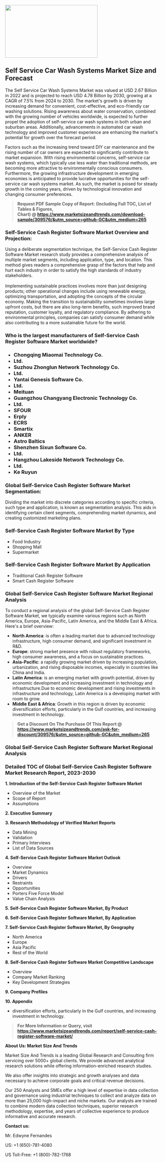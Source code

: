 <p><img class="alignnone size-medium wp-image-20088" src="https://ffe5etoiles.com/wp-content/uploads/2024/12/MST1-300x171.png" alt="" width="300" height="171" /></p><h2>Self Service Car Wash Systems Market Size and Forecast</h2><p>The Self Service Car Wash Systems Market was valued at USD 2.67 Billion in 2022 and is projected to reach USD 4.78 Billion by 2030, growing at a CAGR of 7.5% from 2024 to 2030. The market's growth is driven by increasing demand for convenient, cost-effective, and eco-friendly car washing solutions. Rising awareness about water conservation, combined with the growing number of vehicles worldwide, is expected to further propel the adoption of self-service car wash systems in both urban and suburban areas. Additionally, advancements in automated car wash technology and improved customer experience are enhancing the market's potential for growth over the forecast period.</p><p>Factors such as the increasing trend toward DIY car maintenance and the rising number of car owners are expected to significantly contribute to market expansion. With rising environmental concerns, self-service car wash systems, which typically use less water than traditional methods, are becoming more attractive to environmentally conscious consumers. Furthermore, the growing infrastructure development in emerging economies is anticipated to provide lucrative opportunities for the self-service car wash systems market. As such, the market is poised for steady growth in the coming years, driven by technological innovation and changing consumer preferences.</p></p><blockquote id="" class=""><strong>Request PDF Sample Copy of Report: (Including Full TOC, List of Tables &amp; Figures, Chart)&nbsp;@&nbsp;<strong><a href="https://www.marketsizeandtrends.com/download-sample/309576/&utm_source=github-GC&utm_medium=265" target="_blank">https://www.marketsizeandtrends.com/download-sample/309576/&utm_source=github-GC&utm_medium=265</a></strong></strong></blockquote><h3 id="" class="">Self-Service Cash Register Software Market&nbsp;Overview and Projection:</h3><p id="" class="">Using a deliberate segmentation technique, the Self-Service Cash Register Software Market research study provides a comprehensive analysis of multiple market segments, including application, type, and location. This method gives readers a comprehensive grasp of the factors that help and hurt each industry in order to satisfy the high standards of industry stakeholders. <br /> <br />Implementing sustainable practices involves more than just designing products; other operational changes include using renewable energy, optimizing transportation, and adopting the concepts of the circular economy. Making the transition to sustainability sometimes involves large upfront costs, but there are also long-term benefits, such improved brand reputation, customer loyalty, and regulatory compliance. By adhering to environmental principles, companies can satisfy consumer demand while also contributing to a more sustainable future for the world.</p><h3 id="" class="">Who is the largest manufacturers of&nbsp;Self-Service Cash Register Software Market worldwide?</h3><h3 class=""><p><ul><li>Chongqing Miaomai Technology Co. </li><li> Ltd. </li><li> Suzhou Zhonglun Network Technology Co. </li><li> Ltd. </li><li> Yantai Genesis Software Co. </li><li> Ltd. </li><li> Meituan </li><li> Guangzhou Changyang Electronic Technology Co. </li><li> Ltd. </li><li> SFOUR </li><li> Erply </li><li> ECRS </li><li> Smartix </li><li> ANKER </li><li> Astro Baltics </li><li> Shenzhen Sixun Software Co. </li><li> Ltd. </li><li> Hangzhou Lakeside Network Technology Co. </li><li> Ltd. </li><li> Ke Ruyun</li></ul></p></h3><h3 id="" class="">Global&nbsp;Self-Service Cash Register Software Market Segmentation:</h3><p id="" class="">Dividing the market into discrete categories according to specific criteria, such type and application, is known as segmentation analysis. This aids in identifying certain client segments, comprehending market dynamics, and creating customized marketing plans.</p><h3 id="" class="">Self-Service Cash Register Software Market&nbsp;By Type</h3><p><p><ul><li>Food Industry</li><li> Shopping Mall</li><li> Supermarket</p></li></ul></p></p><h3 id="" class="">Self-Service Cash Register Software Market&nbsp;By Application</h3><p class=""><p><ul><li>Traditional Cash Register Software</li><li> Smart Cash Register Software</li></ul></p></p><h3 id="" class="">Global Self-Service Cash Register Software Market Regional Analysis</h3><p id="" class="">To conduct a regional analysis of the global Self-Service Cash Register Software Market, we typically examine various regions such as North America, Europe, Asia-Pacific, Latin America, and the Middle East &amp; Africa. Here's a brief overview:</p><ul><li><strong>North America</strong>: is often a leading market due to advanced technology infrastructure, high consumer demand, and significant investment in R&amp;D.</li><li><strong>Europe</strong>: strong market presence with robust regulatory frameworks, high consumer awareness, and a focus on sustainable practices.</li><li><strong>Asia-Pacific</strong>: a rapidly growing market driven by increasing population, urbanization, and rising disposable incomes, especially in countries like China and India.</li><li><strong>Latin America</strong>: is an emerging market with growth potential, driven by economic development and increasing investment in technology and infrastructure.Due to economic development and rising investments in infrastructure and technology, Latin America is a developing market with room to grow.</li><li><strong>Middle East &amp; Africa</strong>: Growth in this region is driven by economic diversification efforts, particularly in the Gulf countries, and increasing investment in technology.</li></ul><blockquote id="" class=""><strong>Get a Discount On The Purchase Of This Report @ <strong><a href="https://www.marketsizeandtrends.com/ask-for-discount/309576/&utm_source=github-GC&utm_medium=265" target="_blank">https://www.marketsizeandtrends.com/ask-for-discount/309576/&utm_source=github-GC&utm_medium=265</a></strong></strong></blockquote><h3 id="" class="">Global Self-Service Cash Register Software Market Regional Analysis</h3><h3 id="" class="">Detailed TOC of Global Self-Service Cash Register Software Market Research Report, 2023-2030</h3><p id="" class=""><strong>1. Introduction of the Self-Service Cash Register Software Market</strong></p><ul><li>Overview of the Market</li><li>Scope of Report</li><li>Assumptions</li></ul><p id="" class=""><strong>2. Executive Summary</strong></p><p id="" class=""><strong>3. Research Methodology of Verified Market Reports</strong></p><ul><li>Data Mining</li><li>Validation</li><li>Primary Interviews</li><li>List of Data Sources</li></ul><p id="" class=""><strong>4. Self-Service Cash Register Software Market Outlook</strong></p><ul><li>Overview</li><li>Market Dynamics</li><li>Drivers</li><li>Restraints</li><li>Opportunities</li><li>Porters Five Force Model</li><li>Value Chain Analysis</li></ul><p id="" class=""><strong>5. Self-Service Cash Register Software Market, By Product</strong></p><p id="" class=""><strong>6. Self-Service Cash Register Software Market, By Application</strong></p><p id="" class=""><strong>7. Self-Service Cash Register Software Market, By Geography</strong></p><ul><li>North America</li><li>Europe</li><li>Asia Pacific</li><li>Rest of the World</li></ul><p id="" class=""><strong>8. Self-Service Cash Register Software Market Competitive Landscape</strong></p><ul><li>Overview</li><li>Company Market Ranking</li><li>Key Development Strategies</li></ul><p id="" class=""><strong>9. Company Profiles</strong></p><p id="" class=""><strong>10. Appendix</strong></p><ul><li>diversification efforts, particularly in the Gulf countries, and increasing investment in technology.</li></ul><blockquote id="" class=""><strong>For More Information or Query, visit <strong><strong><a href="https://www.marketsizeandtrends.com/report/self-service-cash-register-software-market/" target="_blank">https://www.marketsizeandtrends.com/report/self-service-cash-register-software-market/</a></strong></strong></strong></blockquote><p id="" class=""><strong>About Us: Market Size And Trends</strong></p><p id="" class="">Market Size And Trends is a leading Global Research and Consulting firm servicing over 5000+ global clients. We provide advanced analytical research solutions while offering information-enriched research studies.</p><p id="" class="">We also offer insights into strategic and growth analyses and data necessary to achieve corporate goals and critical revenue decisions.</p><p id="" class="">Our 250 Analysts and SMEs offer a high level of expertise in data collection and governance using industrial techniques to collect and analyze data on more than 25,000 high-impact and niche markets. Our analysts are trained to combine modern data collection techniques, superior research methodology, expertise, and years of collective experience to produce informative and accurate research.</p><p id="" class=""><strong>Contact us:</strong></p><p id="" class="">Mr. Edwyne Fernandes</p><p id="" class="">US: +1 (650)-781-4080</p><p id="" class="">US Toll-Free: +1 (800)-782-1768</p>
